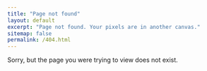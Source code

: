 ```yaml
---
title: "Page not found"
layout: default
excerpt: "Page not found. Your pixels are in another canvas."
sitemap: false
permalink: /404.html
---
```


Sorry, but the page you were trying to view does not exist.

